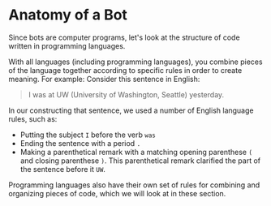 # Anatomy of a Bot
Since bots are computer programs, let's look at the structure of code written in programming languages.

With all languages (including programming languages), you combine pieces of the language together according to specific rules in order to create meaning. For example: Consider this sentence in English:
> I was at UW (University of Washington, Seattle) yesterday.

In our constructing that sentence, we used a number of English language rules, such as:
- Putting the subject `I` before the verb `was`
- Ending the sentence with a period `.`
- Making a parenthetical remark with a matching opening parenthese `(` and closing parenthese `)`. This parenthetical remark clarified the part of the sentence before it `UW`.

Programming languages also have their own set of rules for combining and organizing pieces of code, which we will look at in these section.

```{tableofcontents}
```
